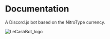 # Documentation
A Discord.js bot based on the NitroType currency.

![LeCashBot_logo](https://cdn.glitch.com/35da086e-ba48-4a77-af10-0ada1fd4fae3%2Flecashbot_logo.png?v=1596404531976)
